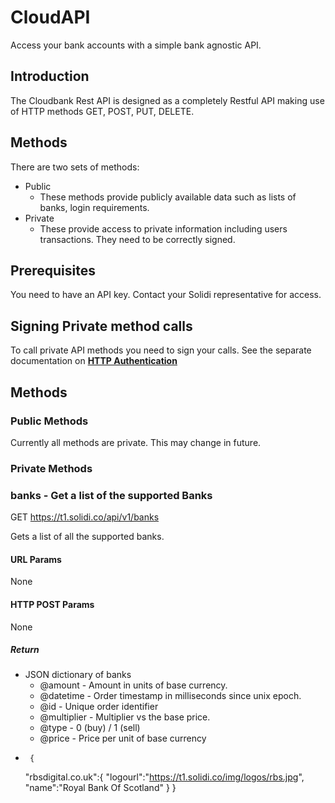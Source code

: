 # CloudAPI

Access your bank accounts with a simple bank agnostic API.

## Introduction

The Cloudbank Rest API is designed as a completely Restful API making use of HTTP methods GET, POST, PUT, DELETE.

## Methods

There are two sets of methods:

  - Public
    - These methods provide publicly available data such as lists of banks, login requirements.
  - Private
    - These provide access to private information including users transactions. They need to be correctly signed. 


## Prerequisites

You need to have an API key. Contact your Solidi representative for access.

## Signing Private method calls

To call private API methods you need to sign your calls. See the separate documentation on [**HTTP Authentication**](HTTPAuthentication.md "**HTTP Authentication**")

## Methods

### Public Methods

Currently all methods are private. This may change in future.

### Private Methods

### banks - Get a list of the supported Banks

GET https://t1.solidi.co/api/v1/banks


Gets a list of all the supported banks.

#### URL Params
None

#### HTTP POST Params
None


##### Return #####
 - JSON dictionary of banks
   - @amount - Amount in units of base currency.
   - @datetime - Order timestamp in milliseconds since unix epoch.
   - @id - Unique order identifier
   - @multiplier - Multiplier vs the base price. 
   - @type - 0 (buy) / 1 (sell)
   - @price - Price per unit of base currency
 - 
        {
    "rbsdigital.co.uk":{
        "logourl":"https://t1.solidi.co/img/logos/rbs.jpg",
        "name":"Royal Bank Of Scotland"
    }
}

